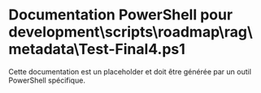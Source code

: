 # Documentation PowerShell pour development\scripts\roadmap\rag\metadata\Test-Final4.ps1

Cette documentation est un placeholder et doit être générée par un outil PowerShell spécifique.
